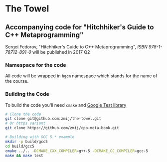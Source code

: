 # The Towel
## Accompanying code for "Hitchhiker's Guide to C++ Metaprogramming"

Sergei Fedorov, "Hitchhiker's Guide to C++ Metaprogramming", *ISBN 978-1-78712-891-0* will be published in 2017 Q2

### Namespace for the code

All code will be wrapped in `hgcm` namespace which stands for the name of the course.

### Building the Code

To build the code you'll need `cmake` and [Google Test library](https://github.com/google/googletest)

```bash
# Clone the code
git clone git@github.com:zmij/the-towel.git
# Or https variant
git clone https://github.com/zmij/cpp-meta-book.git

# Building with GCC 5.* example
mkdir -p build/gcc5
cd build/gcc5
cmake ../.. -DCMAKE_CXX_COMPILER=g++-5 -DCMAKE_CC_COMPILER=gcc-5
make && make test

```
